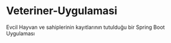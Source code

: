 # Veteriner-Uygulamasi
Evcil Hayvan ve sahiplerinin kayıtlarının tutulduğu bir Spring Boot Uygulaması
